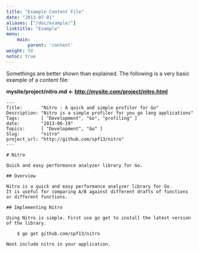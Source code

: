 ```yaml
---
title: "Example Content File"
date: "2013-07-01"
aliases: ["/doc/example/"]
linktitle: "Example"
menu:
    main:
        parent: 'content'
weight: 50
notoc: true
---
```


Somethings are better shown than explained. The following is a very basic example of a content file:

**mysite/project/nitro.md  <- http://mysite.com/project/nitro.html**

    ---
    Title:       "Nitro : A quick and simple profiler for Go"
    Description: "Nitro is a simple profiler for you go lang applications"
    Tags:        [ "Development", "Go", "profiling" ]
    date:        "2013-06-19"
    Topics:      [ "Development", "Go" ]
    Slug:        "nitro"
    project_url: "http://github.com/spf13/nitro"
    ---

    # Nitro

    Quick and easy performance analyzer library for Go.

    ## Overview

    Nitro is a quick and easy performance analyzer library for Go.
    It is useful for comparing A/B against different drafts of functions
    or different functions.

    ## Implementing Nitro

    Using Nitro is simple. First use go get to install the latest version
    of the library.

        $ go get github.com/spf13/nitro

    Next include nitro in your application.


